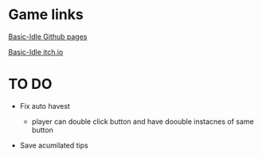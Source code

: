 # Game links
[Basic-Idle Github pages](https://rr-593.github.io/Basic-Idle/)

[Basic-Idle itch.io](https://ravewraith.itch.io/chop-my-wood?secret=AzxJsqEmfXFzLM9AuYZJcSgrOI)

# TO DO

- Fix auto havest
	- player can double click button and have doouble instacnes of same button

- Save acumilated tips